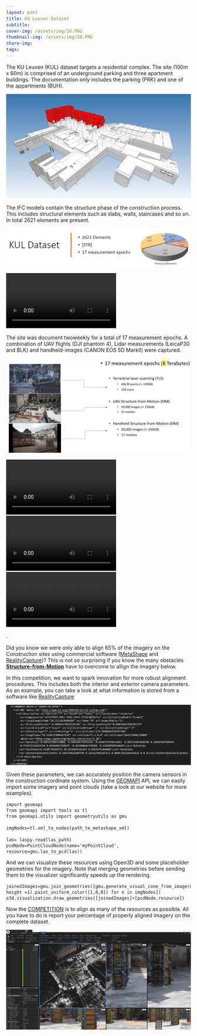 ```yaml
---
layout: post
title: KU Leuven Dataset
subtitle: 
cover-img: /assets/img/28.PNG
thumbnail-img: /assets/img/28.PNG
share-img: 
tags:
---
```


The KU Leuven (KUL) dataset targets a residential complex. The site (100m x 60m) is comprised of an underground parking and three apartment buildings. The documentation only includes the parking (PRK) and one of the appartments (BUH).

![site1.PNG](../assets/img/testcase_progress1.PNG)

The IFC models contain the structure phase of the construction process. This includes structural elements such as slabs, walls, staircases and so on. In total 2621 elements are present.

![42.PNG](../assets/img/42.PNG)

<video controls autoplay>        <source src="../assets/video/KUL_small.mp4" type="video/mp4">        Your browser does not support the video tag.    </video>

The site was document twoweekly for a total of 17 measurement epochs. A combination of UAV flights (DJI phantom 4), Lidar measurements (LeicaP30 and BLK) and handheld-images (CANON EOS 5D MarkII) were captured.

![40.PNG](../assets/img/40.PNG)

<video controls autoplay>        <source src="../assets/video/KUL-TLS.mp4" type="video/mp4">        Your browser does not support the video tag.    </video><video controls autoplay>        <source src="../assets/video/KUL-UAV.mp4" type="video/mp4">        Your browser does not support the video tag.    </video><video controls autoplay>        <source src="../assets/video/KUL-IMG.mp4" type="video/mp4">        Your browser does not support the video tag.    </video>




.

Did you know we were only able to align 65% of the imagery on the Construction sites using commercial software ([MetaShape](https://www.agisoft.com/) and [RealityCapture](https://www.capturingreality.com/))? This is not so surprising if you know the many obstacles [**Structure-from-Motion**](https://en.wikipedia.org/wiki/Structure_from_motion) have to overcome to allign the imagery below.



In this competition, we want to spark innovation for more robust alignment procedures. This includes both the interior and exterior camera parameters. As an example, you can take a look at what information is stored from a software like [RealityCapture](https://www.capturingreality.com/)

![38.PNG](../assets/img/38.PNG)

Given these parameters, we can accurately position the camera sensors in the construction cordinate system. Using the [GEOMAPI](https://https://geomatics.pages.gitlab.kuleuven.be/research-projects/geomapi/) API, we can easily import some imagery and point clouds (take a look at our website for more examples).

```
import geomapi
from geomapi import tools as tl
from geomapi.utils import geometryutils as gmu

imgNodes=tl.xml_to_nodes(path_to_metashape_xml)

las= laspy.read(las_path)
pcdNode=PointCloudNode(name='myPointCloud', resource=gmu.las_to_pcd(las))
```

And we can visualize these resources using Open3D and some placeholder geometries for the imagery. Note that merging geometries before sending them to the visualizer significantly speeds up the rendering.

```
joinedImages=gmu.join_geometries([gmu.generate_visual_cone_from_image(n.cartesianTransform, height =1).paint_uniform_color([1,0,0]) for n in imgNodes])
o3d.visualization.draw_geometries([joinedImages]+[pcdNode.resource])
```

Now the [COMPETITION](https://paperswithcode.com/datasets) is to align as many of the resources as possible. All you have to do is report your percentage of properly aligned imagery on the complete dataset.

![2.PNG](../assets/img/2.PNG)

